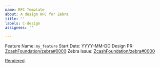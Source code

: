 ```yaml
---
name: RFC Template
about: A design RFC for Zebra
title: ''
labels: C-design
assignees: ''

---
```


<!--
This template is for design RFCs.

The RFC process is documented in CONTRIBUTING.md.

Please see the checklist there: https://zebra.zfnd.org/CONTRIBUTING.html
-->

Feature Name: `my_feature`
Start Date: YYYY-MM-DD
Design PR: [ZcashFoundation/zebra#0000](https://github.com/ZcashFoundation/zebra/pull/0000)
Zebra Issue: [ZcashFoundation/zebra#0000](https://github.com/ZcashFoundation/zebra/pull/0000)

<!--
Fill this in, replacing:

ZcashFoundation/zebra with username/repo (if not making the PR from the Zebra repo)
my-branch-name with the PR branch
XXXX-my-feature with the filename of the RFC

-->
[Rendered](https://github.com/ZcashFoundation/zebra/blob/my-branch-name/book/src/dev/rfcs/XXXX-my-feature.md).
